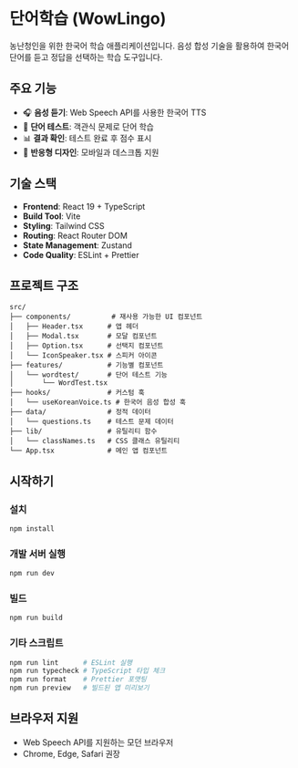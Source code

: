 # 단어학습 (WowLingo)

농난청인을 위한 한국어 학습 애플리케이션입니다. 음성 합성 기술을 활용하여 한국어 단어를 듣고 정답을 선택하는 학습 도구입니다.

## 주요 기능

- 🎧 **음성 듣기**: Web Speech API를 사용한 한국어 TTS
- 📝 **단어 테스트**: 객관식 문제로 단어 학습
- 📊 **결과 확인**: 테스트 완료 후 점수 표시
- 📱 **반응형 디자인**: 모바일과 데스크톱 지원

## 기술 스택

- **Frontend**: React 19 + TypeScript
- **Build Tool**: Vite
- **Styling**: Tailwind CSS
- **Routing**: React Router DOM
- **State Management**: Zustand
- **Code Quality**: ESLint + Prettier

## 프로젝트 구조

```
src/
├── components/          # 재사용 가능한 UI 컴포넌트
│   ├── Header.tsx      # 앱 헤더
│   ├── Modal.tsx       # 모달 컴포넌트
│   ├── Option.tsx      # 선택지 컴포넌트
│   └── IconSpeaker.tsx # 스피커 아이콘
├── features/           # 기능별 컴포넌트
│   └── wordtest/       # 단어 테스트 기능
│       └── WordTest.tsx
├── hooks/              # 커스텀 훅
│   └── useKoreanVoice.ts # 한국어 음성 합성 훅
├── data/               # 정적 데이터
│   └── questions.ts    # 테스트 문제 데이터
├── lib/                # 유틸리티 함수
│   └── classNames.ts   # CSS 클래스 유틸리티
└── App.tsx             # 메인 앱 컴포넌트
```

## 시작하기

### 설치

```bash
npm install
```

### 개발 서버 실행

```bash
npm run dev
```

### 빌드

```bash
npm run build
```

### 기타 스크립트

```bash
npm run lint      # ESLint 실행
npm run typecheck # TypeScript 타입 체크
npm run format    # Prettier 포맷팅
npm run preview   # 빌드된 앱 미리보기
```

## 브라우저 지원

- Web Speech API를 지원하는 모던 브라우저
- Chrome, Edge, Safari 권장
